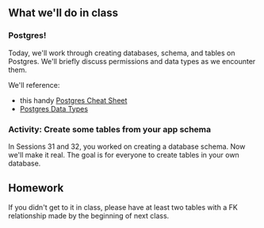 <!--
Instructor notes: 
-->
## What we'll do in class

### Postgres!

Today, we'll work through creating databases, schema, and tables on Postgres. We'll briefly discuss permissions and data types as we encounter them.

We'll reference:
- this handy [Postgres Cheat Sheet](https://gist.github.com/Kartones/dd3ff5ec5ea238d4c546)
- [Postgres Data Types](https://www.postgresql.org/docs/current/datatype.html)

### Activity: Create some tables from your app schema
In Sessions 31 and 32, you worked on creating a database schema. Now we'll make it real. The goal is for everyone to create tables in your own database.

## Homework
If you didn't get to it in class, please have at least two tables with a FK relationship made by the beginning of next class.

